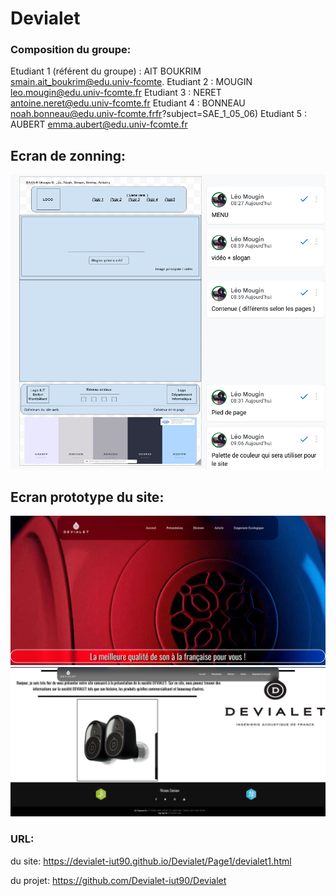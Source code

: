 # Devialet

### Composition du groupe:
Etudiant 1 (référent du groupe) :  AIT BOUKRIM smain.ait_boukrim@edu.univ-fcomte.
Etudiant 2 : MOUGIN leo.mougin@edu.univ-fcomte.fr 
Etudiant 3 : NERET antoine.neret@edu.univ-fcomte.fr
Etudiant 4 : BONNEAU noah.bonneau@edu.univ-fcomte.frfr?subject=SAE_1_05_06) 
Etudiant 5 : AUBERT emma.aubert@edu.univ-fcomte.fr

## Ecran de zonning:
![écran de zonning](doc/zonning.png)

## Ecran prototype du site:
![écran prototype](doc/prototype_top.png)
![écran prototype](doc/prototype_bas.png)

### URL:
du site:
https://devialet-iut90.github.io/Devialet/Page1/devialet1.html

du projet:
https://github.com/Devialet-iut90/Devialet
